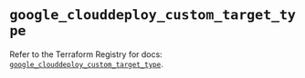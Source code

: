 # `google_clouddeploy_custom_target_type`

Refer to the Terraform Registry for docs: [`google_clouddeploy_custom_target_type`](https://registry.terraform.io/providers/hashicorp/google-beta/5.43.1/docs/resources/google_clouddeploy_custom_target_type).
